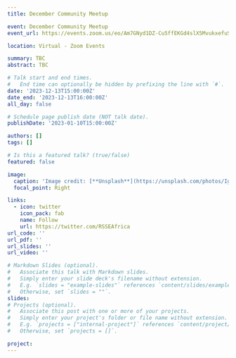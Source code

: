 ```yaml
---
title: December Community Meetup

event: December Community Meetup
event_url: https://events.zoom.us/eo/Am7GNyd1DZ-Cu5ffEKGd4slX5MvukxefuSxcdDqYYSKaU8QECL2S~AggLXsr32QYFjq8BlYLZ5I06Dg

location: Virtual - Zoom Events

summary: TBC
abstract: TBC

# Talk start and end times.
#   End time can optionally be hidden by prefixing the line with `#`.
date: '2023-12-13T15:00:00Z'
date_end: '2023-12-13T16:00:00Z'
all_day: false

# Schedule page publish date (NOT talk date).
publishDate: '2023-01-10T15:00:00Z'

authors: []
tags: []

# Is this a featured talk? (true/false)
featured: false

image:
  caption: 'Image credit: [**Unsplash**](https://unsplash.com/photos/IgUR1iX0mqM?utm_source=unsplash&utm_medium=referral&utm_content=creditShareLink)'
  focal_point: Right

links:
  - icon: twitter
    icon_pack: fab
    name: Follow
    url: https://twitter.com/RSSEAfrica
url_code: ''
url_pdf: ''
url_slides: ''
url_video: ''

# Markdown Slides (optional).
#   Associate this talk with Markdown slides.
#   Simply enter your slide deck's filename without extension.
#   E.g. `slides = "example-slides"` references `content/slides/example-slides.md`.
#   Otherwise, set `slides = ""`.
slides: 
# Projects (optional).
#   Associate this post with one or more of your projects.
#   Simply enter your project's folder or file name without extension.
#   E.g. `projects = ["internal-project"]` references `content/project/deep-learning/index.md`.
#   Otherwise, set `projects = []`.

project:
---
```


